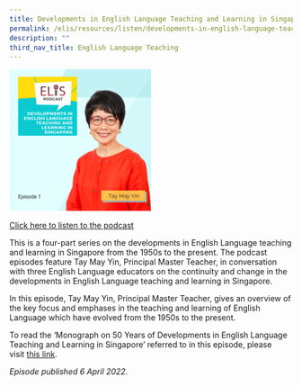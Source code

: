 ```yaml
---
title: Developments in English Language Teaching and Learning in Singapore (Episode 1)
permalink: /elis/resources/listen/developments-in-english-language-teaching-and-learning-in-singapore-episode-1/
description: ""
third_nav_title: English Language Teaching
---
```

<img src="/images/29.png" style="width:50%">
		 
<a href="https://open.spotify.com/episode/1qjncSZn3Tf1XtinbrcNCG">Click here to listen to the podcast</a>

This is a four-part series on the developments in English Language teaching and learning in Singapore from the 1950s to the present. The podcast episodes feature Tay May Yin, Principal Master Teacher, in conversation with three English Language educators on the continuity and change in the developments in English Language teaching and learning in Singapore. &nbsp;  
  
In this episode, Tay May Yin, Principal Master Teacher, gives an overview of the key focus and emphases in the teaching and learning of English Language which have evolved from the 1950s to the present.

To read the ‘Monograph on 50 Years of Developments in English Language Teaching and Learning in Singapore’ referred to in this episode, please visit&nbsp;[this link](/files/Read/50-years-monograph.pdf).&nbsp;  
  
<em>Episode published 6 April 2022.</em>